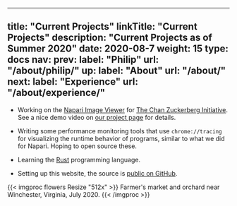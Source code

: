 
---
title: "Current Projects"
linkTitle: "Current Projects"
description: "Current Projects as of Summer 2020"
date: 2020-08-7
weight: 15
type: docs
nav:
    prev:
        label: "Philip"
        url: "/about/philip/"
    up:
        label: "About"
        url: "/about/"
    next:
        label: "Experience"
        url: "/about/experience/"
---

* Working on the [Napari Image Viewer](https://napari.org/) for [The Chan
  Zuckerberg Initiative](https://chanzuckerberg.com/). See a nice demo
  video on [our project page](/projects/napari) for details.

* Writing some performance monitoring tools that use `chrome://tracing` for
  visualizing the runtime behavior of programs, similar to what we did for
  Napari. Hoping to open source these.

* Learning the [Rust](https://www.rust-lang.org/) programming language.
  
* Setting up this website, the source is [public on
  GitHub](https://github.com/tobeva/tobeva.com).

{{< imgproc flowers Resize "512x" >}}
Farmer's market and orchard near Winchester, Virginia, July 2020.
{{< /imgproc >}}
